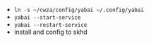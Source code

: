 * `ln -s ~/cwza/config/yabai ~/.config/yabai`
* `yabai --start-service`
* `yabai --restart-service`
* install and config to skhd